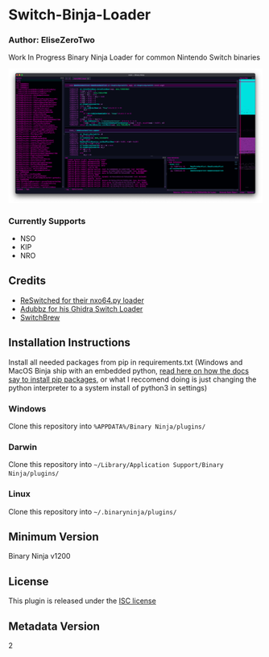 # Switch-Binja-Loader
### Author: **EliseZeroTwo**

Work In Progress Binary Ninja Loader for common Nintendo Switch binaries

![Image demoing SMO in Binja](https://github.com/EliseZeroTwo/Switch-Binja-Loader/blob/master/images/home.png)

### Currently Supports
- NSO
- KIP
- NRO

## Credits
- [ReSwitched for their nxo64.py loader](https://github.com/reswitched/loaders/blob/master/nxo64.py)
- [Adubbz for his Ghidra Switch Loader](https://github.com/Adubbz/Ghidra-Switch-Loader)
- [SwitchBrew](https://switchbrew.org/)

## Installation Instructions

Install all needed packages from pip in requirements.txt (Windows and MacOS Binja ship with an embedded python, [read here on how the docs say to install pip packages](https://docs.binary.ninja/guide/plugins.html#installing-prerequisites), or what I reccomend doing is just changing the python interpreter to a system install of python3 in settings)
### Windows

Clone this repository into `%APPDATA%/Binary Ninja/plugins/`

### Darwin

Clone this repository into `~/Library/Application Support/Binary Ninja/plugins/`

### Linux

Clone this repository into `~/.binaryninja/plugins/`
## Minimum Version

Binary Ninja v1200



## License

This plugin is released under the [ISC license](https://github.com/EliseZeroTwo/Switch-Binja-Loader/blob/master/LICENSE.txt)

## Metadata Version

2
